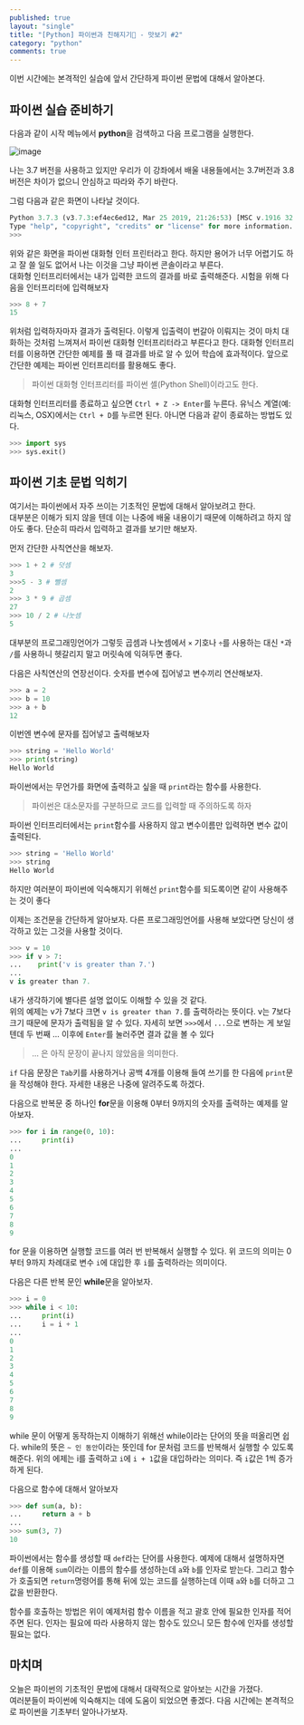 ```yaml
---
published: true
layout: "single"
title: "[Python] 파이썬과 친해지기🐍 - 맛보기 #2"
category: "python"
comments: true
---
```


이번 시간에는 본격적인 실습에 앞서 간단하게 파이썬 문법에 대해서 알아본다.

## 파이썬 실습 준비하기

다음과 같이 시작 메뉴에서 **python**을 검색하고 다음 프로그램을 실행한다.

![image](https://user-images.githubusercontent.com/37629503/72118543-c1557100-3394-11ea-9979-a3c0869b67c1.png)

나는 3.7 버전을 사용하고 있지만 우리가 이 강좌에서 배울 내용들에서는 3.7버전과 3.8버전은 차이가 없으니 안심하고 따라와 주기 바란다.

그럼 다음과 같은 화면이 나타날 것이다.

```python
Python 3.7.3 (v3.7.3:ef4ec6ed12, Mar 25 2019, 21:26:53) [MSC v.1916 32 bit (Intel)] on win32
Type "help", "copyright", "credits" or "license" for more information.
>>>
```

위와 같은 화면을 파이썬 대화형 인터 프린터라고 한다. 하지만 용어가 너무 어렵기도 하고 잘 쓸 일도 없어서 나는 이것을 그냥 파이썬 콘솔이라고 부른다.  
대화형 인터프리터에서는 내가 입력한 코드의 결과를 바로 출력해준다. 시험을 위해 다음을 인터프리터에 입력해보자

```python
>>> 8 + 7
15
```

위처럼 입력하자마자 결과가 출력된다. 이렇게 입출력이 번갈아 이뤄지는 것이 마치 대화하는 것처럼 느껴져서 파이썬 대화형 인터프리터라고 부른다고 한다. 대화형 인터프리터를 이용하면 간단한 예제를 풀 때 결과를 바로 알 수 있어 학습에 효과적이다. 앞으로 간단한 예제는 파이썬 인터프리터를 활용해도 좋다.

> 파이썬 대화형 인터프리터를 파이썬 셸(Python Shell)이라고도 한다.

대화형 인터프리터를 종료하고 싶으면 `Ctrl + Z -> Enter`를 누른다. 유닉스 계열(예: 리눅스, OSX)에서는 `Ctrl + D`를 누르면 된다. 아니면 다음과 같이 종료하는 방법도 있다.

```python
>>> import sys
>>> sys.exit()
```

## 파이썬 기초 문법 익히기

여기서는 파이썬에서 자주 쓰이는 기초적인 문법에 대해서 알아보려고 한다.  
대부분은 이해가 되지 않을 텐데 이는 나중에 배울 내용이기 때문에 이해하려고 하지 않아도 좋다. 단순히 따라서 입력하고 결과를 보기만 해보자.

먼저 간단한 사칙연산을 해보자.

```python
>>> 1 + 2 # 덧셈
3
>>>5 - 3 # 뺄셈
2
>>> 3 * 9 # 곱셈
27
>>> 10 / 2 # 나눗셈
5
```

대부분의 프로그래밍언어가 그렇듯 곱셈과 나눗셈에서 `×` 기호나 `÷`를 사용하는 대신 `*`과 `/`를 사용하니 헷갈리지 말고 머릿속에 익혀두면 좋다.

다음은 사칙연산의 연장선이다. 숫자를 변수에 집어넣고 변수끼리 연산해보자.

```python
>>> a = 2
>>> b = 10
>>> a + b
12
```

이번엔 변수에 문자를 집어넣고 출력해보자

```python
>>> string = 'Hello World'
>>> print(string)
Hello World
```

파이썬에서는 무언가를 화면에 출력하고 싶을 때 `print`라는 함수를 사용한다.

> 파이썬은 대소문자를 구분하므로 코드를 입력할 때 주의하도록 하자

파이썬 인터프리터에서는 `print`함수를 사용하지 않고 변수이름만 입력하면 변수 값이 출력된다.

```python
>>> string = 'Hello World'
>>> string
Hello World
```

하지만 여러분이 파이썬에 익숙해지기 위해선 `print`함수를 되도록이면 같이 사용해주는 것이 좋다

이제는 조건문을 간단하게 알아보자. 다른 프로그래밍언어를 사용해 보았다면 당신이 생각하고 있는 그것을 사용할 것이다.

```python
>>> v = 10
>>> if v > 7:
...    print('v is greater than 7.')
...
v is greater than 7.
```

내가 생각하기에 별다른 설명 없이도 이해할 수 있을 것 같다.  
위의 예제는 v가 7보다 크면 `v is greater than 7.`를 출력하라는 뜻이다. v는 7보다 크기 때문에 문자가 출력됨을 알 수 있다. 자세히 보면 `>>>`에서 `...`으로 변하는 게 보일 텐데 두 번째 ... 이후에 `Enter`를 눌러주면 결과 값을 볼 수 있다

> ... 은 아직 문장이 끝나지 않았음을 의미한다.

`if` 다음 문장은 `Tab`키를 사용하거나 공백 4개를 이용해 들여 쓰기를 한 다음에 `print`문을 작성해야 한다. 자세한 내용은 나중에 알려주도록 하겠다.

다음으로 반복문 중 하나인 **for**문을 이용해 0부터 9까지의 숫자를 출력하는 예제를 알아보자.

```python
>>> for i in range(0, 10):
...     print(i)
...
0
1
2
3
4
5
6
7
8
9
```

for 문을 이용하면 실행할 코드를 여러 번 반복해서 실행할 수 있다. 위 코드의 의미는 0부터 9까지 차례대로 변수 `i`에 대입한 후 `i`를 출력하라는 의미이다.

다음은 다른 반복 문인 **while**문을 알아보자.

```python
>>> i = 0
>>> while i < 10:
...     print(i)
...     i = i + 1
...
0
1
2
3
4
5
6
7
8
9
```

while 문이 어떻게 동작하는지 이해하기 위해선 while이라는 단어의 뜻을 떠올리면 쉽다. while의 뜻은 `~ 인 동안`이라는 뜻인데 for 문처럼 코드를 반복해서 실행할 수 있도록 해준다. 위의 에제는 i를 출력하고 `i`에 `i + 1`값을 대입하라는 의미다. 즉 `i`값은 1씩 증가하게 된다.

다음으로 함수에 대해서 알아보자

```python
>>> def sum(a, b):
...     return a + b
...
>>> sum(3, 7)
10
```

파이썬에서는 함수를 생성할 때 `def`라는 단어를 사용한다. 예제에 대해서 설명하자면 `def`를 이용해 `sum`이라는 이름의 함수를 생성하는데 `a`와 `b`를 인자로 받는다. 그리고 함수가 호출되면 `return`명령어를 통해 뒤에 있는 코드를 실행하는데 이때 `a`와 `b`를 더하고 그 값을 반환한다.

함수를 호출하는 방법은 위이 예제처럼 함수 이름을 적고 괄호 안에 필요한 인자를 적어주면 된다. 인자는 필요에 따라 사용하지 않는 함수도 있으니 모든 함수에 인자를 생성할 필요는 없다.

## 마치며

오늘은 파이썬의 기초적인 문법에 대해서 대략적으로 알아보는 시간을 가졌다.  
여러분들이 파이썬에 익숙해지는 데에 도움이 되었으면 좋겠다. 다음 시간에는 본격적으로 파이썬을 기초부터 알아나가보자.
